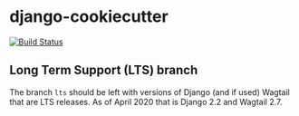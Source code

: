 # django-cookiecutter

[![Build Status](https://travis-ci.org/prismaticd/django-cookiecutter.svg?branch=master)](https://travis-ci.org/prismaticd/django-cookiecutter)

## Long Term Support (LTS) branch

The branch `lts` should be left with versions of Django (and if used) Wagtail that are LTS releases.  As of April 2020 that is Django 2.2 and Wagtail 2.7.
